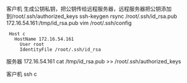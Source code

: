 客户机 生成公钥私钥，把公钥传给远程服务器，远程服务器把公钥添加到/root/.ssh/authorized_keys
  ssh-keygen
  rsync /root/.ssh/id_rsa.pub 172.16.54.161:/tmp/id_rsa.pub
  vim /root/.ssh/config
```
 Host c
   HostName 172.16.54.161
     User root
     IdentityFile /root/.ssh/id_rsa
```

服务器 172.16.54.161
    cat /tmp/id_rsa.pub >> /root/.ssh/authorized_keys
    
客户机
     ssh c

